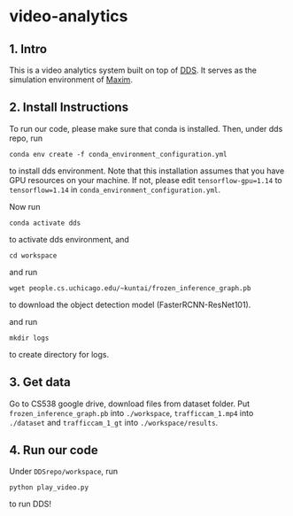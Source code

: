 # video-analytics

## 1. Intro
This is a video analytics system built on top of [DDS](https://github.com/KuntaiDu/dds). It serves as the simulation environment of [Maxim](https://ieeexplore.ieee.org/document/9859614/).

## 2. Install Instructions

To run our code, please make sure that conda is installed. Then, under dds repo, run

```conda env create -f conda_environment_configuration.yml```

to install dds environment. Note that this installation assumes that you have GPU resources on your machine. If not, please edit ```tensorflow-gpu=1.14``` to ```tensorflow=1.14``` in ```conda_environment_configuration.yml```.

Now run

```conda activate dds```

to activate dds environment, and 

```cd workspace```

and run 

```wget people.cs.uchicago.edu/~kuntai/frozen_inference_graph.pb```

to download the object detection model (FasterRCNN-ResNet101).

and run

```mkdir logs```

to create directory for logs.

## 3. Get data

Go to CS538 google drive, download files from dataset folder. Put `frozen_inference_graph.pb` into `./workspace`, `trafficcam_1.mp4` into `./dataset` and `trafficcam_1_gt` into `./workspace/results`.

## 4. Run our code

Under ```DDSrepo/workspace```, run

```python play_video.py```

to run DDS!

